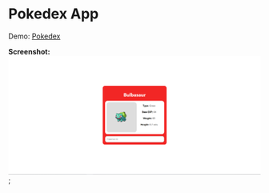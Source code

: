 # Pokedex App

Demo: [Pokedex](https://tonygll.github.io/pokedex-app/)

**Screenshot:**
![screen](screen.png);
